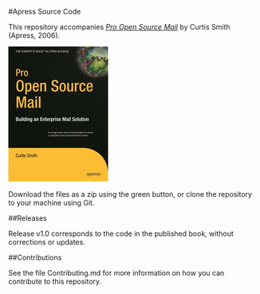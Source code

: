 #Apress Source Code

This repository accompanies [*Pro Open Source Mail*](http://www.apress.com/9781590595985) by Curtis Smith (Apress, 2006).

![Cover image](9781590595985.jpg)

Download the files as a zip using the green button, or clone the repository to your machine using Git.

##Releases

Release v1.0 corresponds to the code in the published book, without corrections or updates.

##Contributions

See the file Contributing.md for more information on how you can contribute to this repository.
